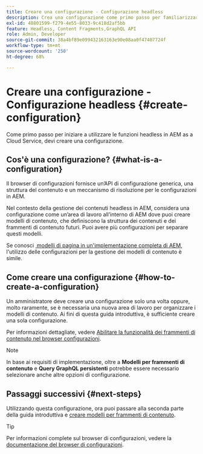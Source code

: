 ```yaml
---
title: Creare una configurazione - Configurazione headless
description: Crea una configurazione come primo passo per familiarizzare con le funzioni headless in AEM as a Cloud Service.
exl-id: 48801599-f279-4e55-8033-9c418d2af5bb
feature: Headless, Content Fragments,GraphQL API
role: Admin, Developer
source-git-commit: 38a4bf89e099432163163e90e08aa0f47407724f
workflow-type: tm+mt
source-wordcount: '250'
ht-degree: 68%

---
```


# Creare una configurazione - Configurazione headless {#create-configuration}

Come primo passo per iniziare a utilizzare le funzioni headless in AEM as a Cloud Service, devi creare una configurazione.

## Cos&#39;è una configurazione? {#what-is-a-configuration}

Il browser di configurazioni fornisce un’API di configurazione generica, una struttura del contenuto e un meccanismo di risoluzione per le configurazioni in AEM.

Nel contesto della gestione dei contenuti headless in AEM, considera una configurazione come un’area di lavoro all’interno di AEM dove puoi creare modelli di contenuto, che definiscono la struttura dei contenuti e dei frammenti di contenuto futuri. Puoi avere più configurazioni per separare questi modelli.

Se conosci [&#x200B; modelli di pagina in un&#39;implementazione completa di AEM](/help/sites-cloud/authoring/page-editor/templates.md), l&#39;utilizzo delle configurazioni per la gestione dei modelli di contenuto è simile.

## Come creare una configurazione {#how-to-create-a-configuration}

Un amministratore deve creare una configurazione solo una volta oppure, molto raramente, se è necessaria una nuova area di lavoro per organizzare i modelli di contenuto. Ai fini di questa guida introduttiva, è sufficiente creare una sola configurazione.

Per informazioni dettagliate, vedere [Abilitare la funzionalità dei frammenti di contenuto nel browser configurazioni](/help/sites-cloud/administering/content-fragments/setup.md#enable-content-fragment-functionality-configuration-browser).

>[!NOTE]
>
>In base ai requisiti di implementazione, oltre a **Modelli per frammenti di contenuto** e **Query GraphQL persistenti** potrebbe essere necessario selezionare anche altre opzioni di configurazione.

## Passaggi successivi {#next-steps}

Utilizzando questa configurazione, ora puoi passare alla seconda parte della guida introduttiva e [creare modelli per frammenti di contenuto](create-content-model.md).

>[!TIP]
>
>Per informazioni complete sul browser di configurazioni, vedere la [documentazione del browser di configurazioni](/help/implementing/developing/introduction/configurations.md).
